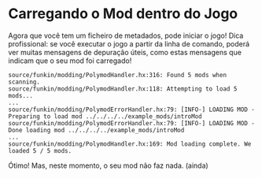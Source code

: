 # Carregando o Mod dentro do Jogo

Agora que você tem um ficheiro de metadados, pode iniciar o jogo! 
Dica profissional: se você executar o jogo a partir da linha de comando, poderá ver muitas mensagens de depuração úteis, como estas mensagens que indicam que o seu mod foi carregado!

```shell
source/funkin/modding/PolymodHandler.hx:316: Found 5 mods when scanning.
source/funkin/modding/PolymodHandler.hx:118: Attempting to load 5 mods...
...
source/funkin/modding/PolymodErrorHandler.hx:79: [INFO-] LOADING MOD - Preparing to load mod ../../../../example_mods/introMod
source/funkin/modding/PolymodErrorHandler.hx:79: [INFO-] LOADING MOD - Done loading mod ../../../../example_mods/introMod
...
source/funkin/modding/PolymodHandler.hx:169: Mod loading complete. We loaded 5 / 5 mods.
```

Ótimo! Mas, neste momento, o seu mod não faz nada. (ainda)
